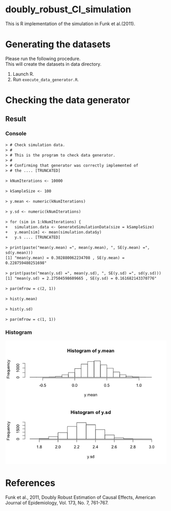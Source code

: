 # doubly_robust_CI_simulation
This is R implementation of the simulation in Funk et al.(2011).

# Generating the datasets

Please run the following procedure.  
This will create the datasets in data directory.

1. Launch R.
2. Run `execute_data_generator.R`.

# Checking the data generator

## Result

### Console

```
> # Check simulation data.
> #
> # This is the program to check data generator.
> #
> # Confirming that generator was correctly implemented of
> # the .... [TRUNCATED] 

> kNumIterations <- 10000

> kSampleSize <- 100

> y.mean <- numeric(kNumIterations)

> y.sd <- numeric(kNumIterations)

> for (sim in 1:kNumIterations) {
+   simulation.data <- GenerateSimulationData(size = kSampleSize)
+   y.mean[sim] <- mean(simulation.data$y)
+   y.s .... [TRUNCATED] 

> print(paste("mean(y.mean) =", mean(y.mean), ", SE(y.mean) =", sd(y.mean)))
[1] "mean(y.mean) = 0.302880062234708 , SE(y.mean) = 0.228759480251698"

> print(paste("mean(y.sd) =", mean(y.sd), ", SE(y.sd) =", sd(y.sd)))
[1] "mean(y.sd) = 2.27504598609665 , SE(y.sd) = 0.161682143370776"

> par(mfrow = c(2, 1))

> hist(y.mean)

> hist(y.sd)

> par(mfrow = c(1, 1))
```

### Histogram

![histogram_outcome](./figures/histogram_outcome.png)

# References

Funk et al., 2011, Doubly Robust Estimation of Causal Effects, American Journal of Epidemiology, Vol. 173, No. 7, 761-767.
